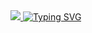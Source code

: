 <div class="header" align="left">
    <a href="https://visitcount.itsvg.in">
        <img src="https://visitcount.itsvg.in/api?id=MaybeVanika&label=Profile%20Views&color=12&pretty=false" />
    </a>
    <a href="https://git.io/typing-svg"><img src="https://readme-typing-svg.herokuapp.com?font=Nunito&pause=1000&color=FFFFFF&random=false&width=435&lines=Hello!+I'm+Vanika...;Full-Stack+Developer+With+MERN+Stack;UI%2FUX+Designer" alt="Typing SVG" /></a>
</div>
